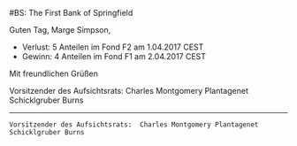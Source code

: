#BS:  The First Bank of Springfield

Guten Tag, Marge Simpson,

- Verlust: 5 Anteilen im Fond F2 am 1.04.2017 CEST
- Gewinn: 4 Anteilen im Fond F1 am 2.04.2017 CEST

Mit freundlichen Grüßen
			
Vorsitzender des Aufsichtsrats:  Charles Montgomery Plantagenet Schicklgruber Burns

---------------------------------------------------
`Vorsitzender des Aufsichtsrats:  Charles Montgomery Plantagenet Schicklgruber Burns`

